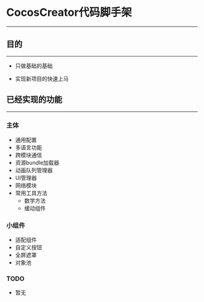 # CocosCreator代码脚手架
---

## 目的

---

- 只做基础的基础

- 实现新项目的快速上马

  

## 已经实现的功能

---

### 主体

- 通用配置
- 多语言功能
- 跨模块通信
- 资源bundle加载器
- 动画队列管理器
- UI管理器
- 网络模块
- 常用工具方法
  - 数学方法
  - 缓动组件

### 小组件

- 适配组件
- 自定义按钮
- 全屏遮罩
- 对象池

### TODO

* 暂无
